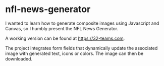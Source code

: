 # nfl-news-generator

I wanted to learn how to generate composite images using Javascript and Canvas, so I humbly present the NFL News Generator. 

A working version can be found at https://32-teams.com. 

The project integrates form fields that dynamically update the associated image with generated text, icons or colors. The image can then be downloaded.
